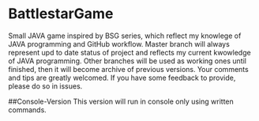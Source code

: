 # BattlestarGame
Small JAVA game inspired by BSG series, which reflect my knowlege of JAVA programming and GitHub workflow.
Master branch will always represent upd to date status of project and reflects my current kwowledge of JAVA programming.
Other branches will be used as working ones until finished, then it will become archive of previous versions.
Your comments and tips are greatly welcomed. If you have some feedback to provide, please do so in issues.

##Console-Version
This version will run in console only using written commands.
